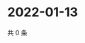 # 2022-01-13

共 0 条

<!-- BEGIN WEIBO -->
<!-- 最后更新时间 Thu Jan 13 2022 03:10:25 GMT+0800 (China Standard Time) -->

<!-- END WEIBO -->
